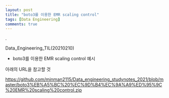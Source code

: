 ```yaml
---
layout: post
title: "boto3를 이용한 EMR scaling control"
tags: [Data Engineering]
comments: true
---
```


.

Data_Engineering_TIL(20210210)

- boto3를 이용한 EMR scaling control 예시

아래의 URL을 참고할 것

https://github.com/minman2115/Data_engineering_studynotes_2021/blob/master/boto3%EB%A5%BC%20%EC%9D%B4%EC%9A%A9%ED%95%9C%20EMR%20scaling%20control.zip